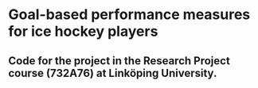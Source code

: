# Goal-based performance measures for ice hockey players

## Code for the project in the Research Project course (732A76) at Linköping University.

